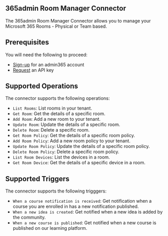 ## 365admin Room Manager Connector

The 365admin Room Manager Connector allows you to manage your Microsoft 365 Rooms - Physical or Team based.

## Prerequisites
You will need the following to proceed:

* [Sign-up](https://365admin.net/SignUp) for an admin365 account
* [Request](https://365admin.net/ConnectorAPIRequest) an API key 


## Supported Operations
The connector supports the following operations:
* `List Rooms`: List rooms in your tenant.
* `Get Room`: Get the details of a specific room.
* `Add Room`: Add a new room to your tenant.
* `Update Room`: Update the details of a specific room.
* `Delete Room`: Delete a specific room.
* `Get Room Policy`: Get the details of a specific room policy.
* `Add Room Policy`: Add a new room policy to your tenant.
* `Update Room Policy`: Update the details of a specific room policy.
* `Delete Room Policy`: Delete a specific room policy.
* `List Room Devices`: List the devices in a room.
* `Get Room Device`: Get the details of a specific device in a room.



## Supported Triggers
The connector supports the following trigggers:
* `When a course notification is received`: Get notification when a course you are enrolled in has a new notification published.
* `When a new idea is created`: Get notified when a new idea is added by the community.
* `When a new course is published`: Get notified when a new course is published on  our learning platform.
